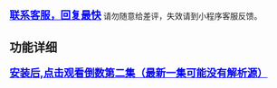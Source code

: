 <a href="https://gitee.com/anjude/public-resource/raw/md-img/TW-TamperMonkey.png" target="_blanck" style="font-size: 18px; color: blue;font-weight: bold;">联系客服，回复最快</a>
请勿随意给差评，失效请到小程序客服反馈。

## 功能详细

<a href="https://www.bilibili.com/bangumi/play/ss28747/?spm_id_from=333.999.0.0" target="_blanck" style="font-size: 18px; color: blue;font-weight: bold;">安装后,点击观看倒数第二集（最新一集可能没有解析源）</a>